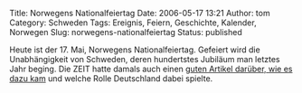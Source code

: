 Title: Norwegens Nationalfeiertag
Date: 2006-05-17 13:21
Author: tom
Category: Schweden
Tags: Ereignis, Feiern, Geschichte, Kalender, Norwegen
Slug: norwegens-nationalfeiertag
Status: published

Heute ist der 17. Mai, Norwegens Nationalfeiertag. Gefeiert wird die
Unabhängigkeit von Schweden, deren hundertstes Jubiläum man letztes Jahr
beging. Die ZEIT hatte damals auch einen [guten Artikel darüber, wie es
dazu kam](http://www.zeit.de/2005/22/A-Norwegen?page=all) und welche
Rolle Deutschland dabei spielte.

